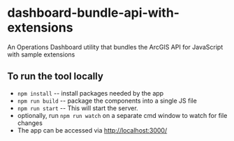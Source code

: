 # dashboard-bundle-api-with-extensions
An Operations Dashboard utility that bundles the ArcGIS API for JavaScript with sample extensions 

## To run the tool locally
- `npm install` -- install packages needed by the app 
- `npm run build` -- package the components into a single JS file 
- `npm run start` -- This will start the server. 
- optionally, run `npm run watch` on a separate cmd window to watch for file changes 
- The app can be accessed via [http://localhost:3000/](//localhost:3000/)

